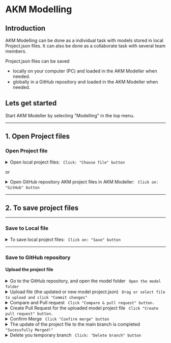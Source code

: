 # AKM Modelling

## Introduction

AKM Modelling can be done as a individual task with models stored in local Project.json files.
It can also be done as a collaborate task with several team members.

Project.json files can be saved

- locally on your computer (PC) and loaded in the AKM Modeller when needed.
- globally in a GitHub repository and loaded in the AKM Modeller when needed.

## Lets get started

Start AKM Modeller by selecting "Modelling" in the top menu.

---

## 1. Open Project files

### Open Project file

<details><summary markdown="span">Open local project files: <code> Click: "Choose file" button</code></summary>

Click on: Project files: "Choose file" button and select the project file you want to load (.json file).

![alt text](./img/ChooseFile.png)

The selected file will be loaded in the AKM Modeller.

</details>

or

<details><summary markdown="span">Open GitHub repository AKM project files in AKM Modeller: <code> Click on: "GitHub" button</code></summary>

Click on "GitHub" button to open the dialog for GitHub repository and fill in the required fields.

- Repository URL:  <https://api.github.com/users/UserName/repos/>


then click on: "LIST MODELS" button and then select a model in the "Select Model" dropdown list.

The model will be loaded in AKM Modeller.

Click on "X" button in the top right corner to close the GitHub repository select dialog.

---

</details>

---

## 2. To save project files

---

### Save to Local file

<details><summary markdown="span">To save local project files: <code> Click on: "Save" button</code></summary>

To save the current project.json file Click on the "Save" button.

The file will default be saved in Download folder as the "Projectname"_project_"date".json file.

</details>

---

### Save to GitHub repository

#### Upload the project file

<details><summary markdown="span">Go to the GitHub repository, and open the model folder <code> Open the model folder </code> </summary>

(https://api.github.com/users/UserName/repos/)

</details>

<details><summary markdown="span">Upload file (the updated or new model project.json)  <code> Drag or select file to upload and click "Commit changes" </code></summary>
..

Drag in or "choose your files.

Select "Creat anew branch for this commit and start a pull request.

Then click "Commit changes" button.


![Code.png](./img/DraginFiles.png)

</details>

<details><summary markdown="span">Compare and Pull request <code> Click "Compare & pull request" button.</code></summary>
..

Click "Compare & pull request" button.

![Code.png](./img/ComparePullRequest.png)

</details>

<details><summary markdown="span">Create Pull Request for the uploaded model project file <code> Click "Create pull request" button.</code></summary>
..

(Add a comment and)Click "Create pull request" button.

![Code.png](./img/CreatePullRequestUploadFiles.png)

</details>

<details><summary markdown="span">Confirm Merge <code> Click "Confirm merge" button</code></summary>
..

Click "Confirm merge" button.


![Code.png](./img/ConfirmeMergeOfUploadedProject.png)

</details>

<details><summary markdown="span">The update of the project file to the main branch is completed <code> "Sucessfully Merged!" </code> </summary>
..

The Main branch is updated with the new model project file

![Code.png](./img/SuccessfullyMerged.png)

</details>

<details><summary markdown="span">Delete you temporary branch <code> Click: "Delete branch" button</code></summary>
..

Your branch which was created for the upload of the model project file can be deleted.


</details>

